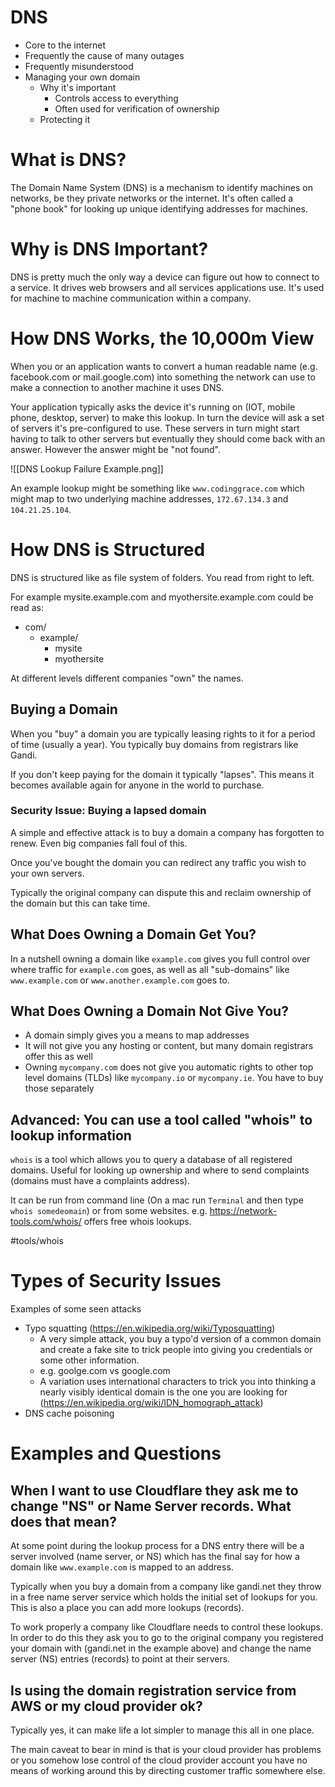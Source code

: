 # DNS

* Core to the internet
* Frequently the cause of many outages
* Frequently misunderstood
* Managing your own domain
	* Why it's important
		* Controls access to everything
		* Often used for verification of ownership
	* Protecting it

# What is DNS?
The Domain Name System (DNS) is a mechanism to identify machines on networks, be they private networks or the internet. It's often called a "phone book" for looking up unique identifying addresses for machines.

# Why is DNS Important?
DNS is pretty much the only way a device can figure out how to connect to a service. It drives web browsers and all services applications use. It's used for machine to machine communication within a company. 


# How DNS Works, the 10,000m View

When you or an application wants to convert a human readable name (e.g. facebook.com or mail.google.com) into something the network can use to make a connection to another machine it uses DNS.

Your application typically asks the device it's running on (IOT, mobile phone, desktop, server) to make this lookup. In turn the device will ask a set of servers it's pre-configured to use. These servers in turn might start having to talk to other servers but eventually they should come back with an answer. However the answer might be "not found".

![[DNS Lookup Failure Example.png]]

An example lookup might be something like `www.codinggrace.com` which might map to two underlying machine addresses, `172.67.134.3` and `104.21.25.104`.

# How DNS is Structured
DNS is structured like as file system of folders. You read from right to left.

For example mysite.example.com and myothersite.example.com could be read as:
- com/
	- example/
		- mysite
		- myothersite

At different levels different companies "own" the names.

## Buying a Domain
When you "buy" a domain you are typically leasing rights to it for a period of time (usually a year). You typically buy domains from registrars like Gandi.

If you don't keep paying for the domain it typically "lapses". This means it becomes available again for anyone in the world to purchase.

### Security Issue: Buying a lapsed domain
A simple and effective attack is to buy a domain a company has forgotten to renew. Even big companies fall foul of this.

Once you've bought the domain you can redirect any traffic you wish to your own servers.

Typically the original company can dispute this and reclaim ownership of the domain but this can take time.

## What Does Owning a Domain Get You?
In a nutshell owning a domain like `example.com` gives you full control over where traffic for `example.com` goes, as well as all "sub-domains" like `www.example.com` or `www.another.example.com` goes to. 

## What Does Owning a Domain Not Give You?
- A domain simply gives you a means to map addresses
- It will not give you any hosting or content, but many domain registrars offer this as well
- Owning `mycompany.com` does not give you automatic rights to other top level domains (TLDs) like `mycompany.io` or `mycompany.ie`. You have to buy those separately


## Advanced: You can use a tool called "whois" to lookup information

`whois` is a tool which allows you to query a database of all registered domains. Useful for looking up ownership and where to send complaints (domains must have a complaints address).

It can be run from command line (On a mac run `Terminal` and then type `whois somedeomain`) or from some websites. e.g. https://network-tools.com/whois/ offers free whois lookups.

#tools/whois

# Types of Security Issues
Examples of some seen attacks
- Typo squatting (https://en.wikipedia.org/wiki/Typosquatting)
	- A very simple attack, you buy a typo'd version of a common domain and create a fake site to trick people into giving you credentials or some other information.
	- e.g. goolge.com vs google.com
	- A variation uses international characters to trick you into thinking a nearly visibly identical domain is the one you are looking for (https://en.wikipedia.org/wiki/IDN_homograph_attack)
- DNS cache poisoning

# Examples and Questions
## When I want to use Cloudflare they ask me to change "NS" or Name Server records. What does that mean?
At some point during the lookup process for a DNS entry there will be a server involved (name server, or NS) which has the final say for how a domain like `www.example.com` is mapped to an address.

Typically when you buy a domain from a company like gandi.net they throw in a free name server service which holds the initial set of lookups for you. This is also a place you can add more lookups (records).

To work properly a company like Cloudflare needs to control these lookups. In order to do this they ask you to go to the original company you registered your domain with (gandi.net in the example above) and change the name server (NS) entries (records) to point at their servers.

## Is using the domain registration service from AWS or my cloud provider ok?
Typically yes, it can make life a lot simpler to manage this all in one place.

The main caveat to bear in mind is that is your cloud provider has problems or you somehow lose control of the cloud provider account you have no means of working around this by directing customer traffic somewhere else.
